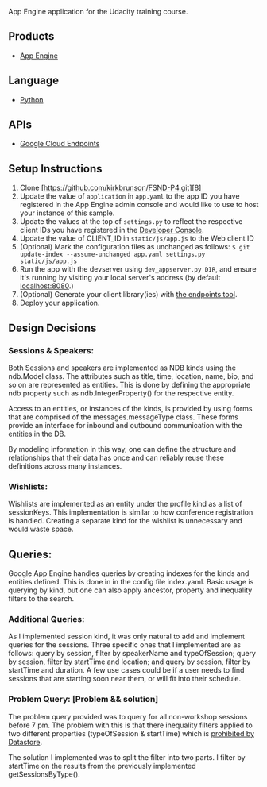 App Engine application for the Udacity training course.

## Products
- [App Engine][1]

## Language
- [Python][2]

## APIs
- [Google Cloud Endpoints][3]

## Setup Instructions
1. Clone [https://github.com/kirkbrunson/FSND-P4.git][8]
1. Update the value of `application` in `app.yaml` to the app ID you
   have registered in the App Engine admin console and would like to use to host
   your instance of this sample.
1. Update the values at the top of `settings.py` to
   reflect the respective client IDs you have registered in the
   [Developer Console][4].
1. Update the value of CLIENT_ID in `static/js/app.js` to the Web client ID
1. (Optional) Mark the configuration files as unchanged as follows:
   `$ git update-index --assume-unchanged app.yaml settings.py static/js/app.js`
1. Run the app with the devserver using `dev_appserver.py DIR`, and ensure it's running by visiting your local server's address (by default [localhost:8080][5].)
1. (Optional) Generate your client library(ies) with [the endpoints tool][6].
1. Deploy your application.


## Design Decisions

### Sessions & Speakers:
Both Sessions and speakers are implemented as NDB kinds using the ndb.Model class. The attributes such as title, time, location, name, bio, and so on are represented as entities. This is done by defining the appropriate ndb property such as ndb.IntegerProperty() for the respective entity.   

Access to an entities, or instances of the kinds, is provided by using forms that are comprised of the messages.messageType  class. These forms provide an interface for inbound and outbound communication with the entities in the DB. 

By modeling information in this way, one can define the structure and relationships that their data has once and can reliably reuse these definitions across many instances.

### Wishlists:
Wishlists are implemented as an entity under the profile kind as a list of  sessionKeys. This implementation is similar to how conference registration is handled. Creating a separate kind for the wishlist is unnecessary and would waste space. 

## Queries:

Google App Engine handles queries by creating indexes for the kinds and entities defined. This is done in in the config file index.yaml. Basic usage is querying by kind, but one can also apply ancestor, property and inequality filters to the search.

### Additional Queries:
As I implemented session kind, it was only natural to add and implement queries for the sessions. Three specific ones that I implemented are as follows: query by session, filter by speakerName and typeOfSession;  query by session, filter by startTime and location; and query by session, filter by startTime and duration. A few use cases could be if a user needs to find sessions that are starting soon near them, or will fit into their schedule.

### Problem Query: [Problem && solution]
The problem query provided was to query for all non-workshop sessions before 7 pm. The problem with this is that there inequality filters applied to two different properties (typeOfSession & startTime) which is [prohibited by Datastore][7]. 

The solution I implemented was to split the filter into two parts. I filter by startTime on the results from the previously implemented getSessionsByType().



[1]: https://developers.google.com/appengine
[2]: http://python.org
[3]: https://developers.google.com/appengine/docs/python/endpoints/
[4]: https://console.developers.google.com/
[5]: https://localhost:8080/
[6]: https://developers.google.com/appengine/docs/python/endpoints/endpoints_tool
[7]: https://cloud.google.com/appengine/docs/python/datastore/queries#Python_Restrictions_on_queries
[8]: https://github.com/kirkbrunson/FSND-P4.git